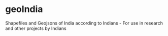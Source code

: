 # geoIndia
Shapefiles and Geojsons of India according to Indians - For use in research and other projects by Indians
